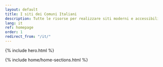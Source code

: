 ```yaml
---
layout: default
title: I siti dei Comuni Italiani
description: Tutte le risorse per realizzare siti moderni e accessibili per i comuni italiani.
lang: it
ref: homepage
order: 1
redirect_from: "/it/"
---
```


{% include hero.html %}

{% include home/home-sections.html %}
